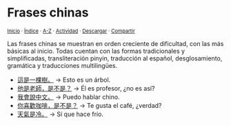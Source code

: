 # Frases chinas
<sup>[Inicio](../index.md) · [Índice](../indices/frases.md) · [A-Z](../indices/alfabetico.md) · [Actividad](../indices/actividad.md) · <a href="../indices/frases-chinas.html" download="jucardus-frases-chinas.html">Descargar</a> · [Compartir](https://x.com/intent/tweet?text=Frases%20chinas%20desglosadas%2C%20con%20enlaces%20cruzados%20para%20cada%20palabra%2C%20traducci%C3%B3n%2C%20transliteraci%C3%B3n%20pinyin%20y%20gram%C3%A1tica.%0A%E2%86%92%20https%3A%2F%2Fjucardus.github.io%2Findices%2Ffrases-chinas.html%0A%0A%23indcs_jucardus%20%23frss_jucardus%0A%40jucardus)</sup>

Las frases chinas se muestran en orden creciente de dificultad, con las más básicas al inicio. Todas cuentan con las formas tradicionales y simplificadas, transliteración pinyin, traducción al español, desglosamiento, gramática y traducciones multilingües.

* [這是一棵樹。](../contenido/z/h/e/zhe4-shi4-yi1-ke1-shu4.md) → Esto es un árbol.
* [他是老師，是不是？](../contenido/t/a/1/ta1-shi4-lao3-shi1-shi4-bu2-shi4.md) → Él es profesor, ¿no es así?
* [我會說中文。](../contenido/w/o/3/wo3-hui4-shuo1-zhong1-wen2.md) → Puedo hablar chino.
* [你喜歡咖啡，是不是？](../contenido/n/i/3/ni3-xi3-huan1-ka1-fei1-shi4-bu2-shi4.md) → Te gusta el café, ¿verdad?
* [天氣是冷。](../contenido/t/i/a/tian1-qi4-shi4-leng3.md) → Sí que hace frío.
